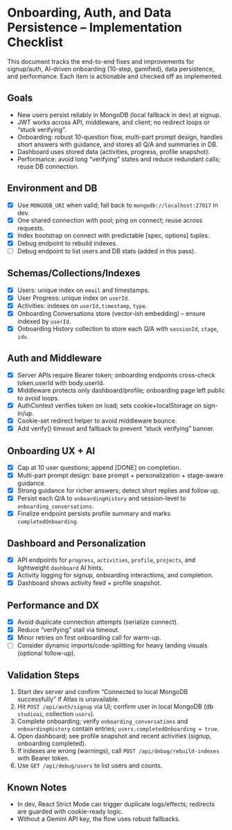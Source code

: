 # Onboarding, Auth, and Data Persistence – Implementation Checklist

This document tracks the end-to-end fixes and improvements for signup/auth, AI-driven onboarding (10-step, gamified), data persistence, and performance. Each item is actionable and checked off as implemented.

## Goals
- New users persist reliably in MongoDB (local fallback in dev) at signup.
- JWT works across API, middleware, and client; no redirect loops or “stuck verifying”.
- Onboarding: robust 10-question flow, multi-part prompt design, handles short answers with guidance, and stores all Q/A and summaries in DB.
- Dashboard uses stored data (activities, progress, profile snapshot).
- Performance: avoid long “verifying” states and reduce redundant calls; reuse DB connection.

## Environment and DB
- [x] Use `MONGODB_URI` when valid; fall back to `mongodb://localhost:27017` in dev.
- [x] One shared connection with pool; ping on connect; reuse across requests.
- [x] Index bootstrap on connect with predictable [spec, options] tuples.
- [x] Debug endpoint to rebuild indexes.
- [ ] Debug endpoint to list users and DB stats (added in this pass).

## Schemas/Collections/Indexes
- [x] Users: unique index on `email` and timestamps.
- [x] User Progress: unique index on `userId`.
- [x] Activities: indexes on `userId,timestamp`, `type`.
- [x] Onboarding Conversations store (vector-ish embedding) – ensure indexed by `userId`.
- [x] Onboarding History collection to store each Q/A with `sessionId`, `stage`, `idx`.

## Auth and Middleware
- [x] Server APIs require Bearer token; onboarding endpoints cross-check token.userId with body.userId.
- [x] Middleware protects only dashboard/profile; onboarding page left public to avoid loops.
- [x] AuthContext verifies token on load; sets cookie+localStorage on sign-in/up.
- [x] Cookie-set redirect helper to avoid middleware bounce.
- [x] Add verify() timeout and fallback to prevent “stuck verifying” banner.

## Onboarding UX + AI
- [x] Cap at 10 user questions; append [DONE] on completion.
- [x] Multi-part prompt design: base prompt + personalization + stage-aware guidance.
- [x] Strong guidance for richer answers; detect short replies and follow up.
- [x] Persist each Q/A to `onboardingHistory` and session-level to `onboarding_conversations`.
- [x] Finalize endpoint persists profile summary and marks `completedOnboarding`.

## Dashboard and Personalization
- [x] API endpoints for `progress`, `activities`, `profile`, `projects`, and lightweight `dashboard` AI hints.
- [x] Activity logging for signup, onboarding interactions, and completion.
- [x] Dashboard shows activity feed + profile snapshot.

## Performance and DX
- [x] Avoid duplicate connection attempts (serialize connect).
- [x] Reduce “verifying” stall via timeout.
- [x] Minor retries on first onboarding call for warm-up.
- [ ] Consider dynamic imports/code-splitting for heavy landing visuals (optional follow-up).

## Validation Steps
1) Start dev server and confirm “Connected to local MongoDB successfully” if Atlas is unavailable.
2) Hit `POST /api/auth/signup` via UI; confirm user in local MongoDB (db `studioai`, collection `users`).
3) Complete onboarding; verify `onboarding_conversations` and `onboardingHistory` contain entries; `users.completedOnboarding = true`.
4) Open dashboard; see profile snapshot and recent activities (signup, onboarding completed).
5) If indexes are wrong (warnings), call `POST /api/debug/rebuild-indexes` with Bearer token.
6) Use `GET /api/debug/users` to list users and counts.

## Known Notes
- In dev, React Strict Mode can trigger duplicate logs/effects; redirects are guarded with cookie-ready logic.
- Without a Gemini API key, the flow uses robust fallbacks.
